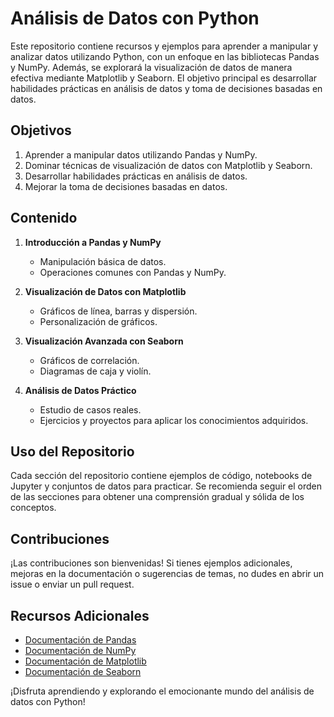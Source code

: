 # Análisis de Datos con Python

Este repositorio contiene recursos y ejemplos para aprender a manipular y analizar datos utilizando Python, 
con un enfoque en las bibliotecas Pandas y NumPy. Además,
 se explorará la visualización de datos de manera efectiva mediante Matplotlib y Seaborn. 
El objetivo principal es desarrollar habilidades prácticas en análisis de datos y toma de decisiones basadas en datos.

## Objetivos

1. Aprender a manipular datos utilizando Pandas y NumPy.
2. Dominar técnicas de visualización de datos con Matplotlib y Seaborn.
3. Desarrollar habilidades prácticas en análisis de datos.
4. Mejorar la toma de decisiones basadas en datos.

## Contenido



1. **Introducción a Pandas y NumPy**
   - Manipulación básica de datos.
   - Operaciones comunes con Pandas y NumPy.

2. **Visualización de Datos con Matplotlib**
   - Gráficos de línea, barras y dispersión.
   - Personalización de gráficos.

3. **Visualización Avanzada con Seaborn**
   - Gráficos de correlación.
   - Diagramas de caja y violín.

4. **Análisis de Datos Práctico**
   - Estudio de casos reales.
   - Ejercicios y proyectos para aplicar los conocimientos adquiridos.

## Uso del Repositorio

Cada sección del repositorio contiene ejemplos de código, notebooks de Jupyter y conjuntos de datos para practicar. Se recomienda seguir el orden de las secciones para obtener una comprensión gradual y sólida de los conceptos.

## Contribuciones

¡Las contribuciones son bienvenidas! Si tienes ejemplos adicionales, mejoras en la documentación o sugerencias de temas, no dudes en abrir un issue o enviar un pull request.

## Recursos Adicionales

- [Documentación de Pandas](https://pandas.pydata.org/docs/)
- [Documentación de NumPy](https://numpy.org/doc/)
- [Documentación de Matplotlib](https://matplotlib.org/stable/contents.html)
- [Documentación de Seaborn](https://seaborn.pydata.org/tutorial.html)

¡Disfruta aprendiendo y explorando el emocionante mundo del análisis de datos con Python!


